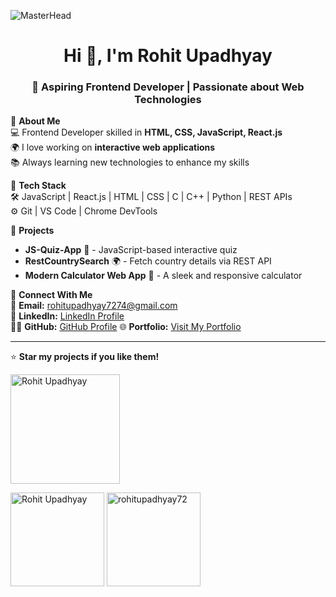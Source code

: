 ![MasterHead](https://greymatter.com/wp-content/uploads/2021/12/ezgif.com-optimize.gif)
<h1 align="center">Hi 👋, I'm Rohit Upadhyay </h1>
<h3 align="center">🚀 Aspiring Frontend Developer | Passionate about Web Technologies</h3>
 
 

🔹 **About Me**  
💻 Frontend Developer skilled in **HTML, CSS, JavaScript, React.js**  
🌍 I love working on **interactive web applications**  
📚 Always learning new technologies to enhance my skills  

🔹 **Tech Stack**  
🛠️ JavaScript | React.js | HTML | CSS | C | C++ | Python | REST APIs  
⚙️ Git | VS Code | Chrome DevTools  

🔹 **Projects**  
- **JS-Quiz-App** 🎯 - JavaScript-based interactive quiz  
- **RestCountrySearch** 🌍 - Fetch country details via REST API  
- **Modern Calculator Web App** 🧮 - A sleek and responsive calculator  

🔹 **Connect With Me**  
📧 **Email:** <a href="mailto:rohitupadhyay7274@gmail.com" target="_blank">rohitupadhyay7274@gmail.com</a>  
💼 **LinkedIn:** <a href="https://www.linkedin.com/in/rohit-upadhyay-6582062a1/" target="_blank">LinkedIn Profile</a>  
👨‍💻 **GitHub:** <a href="https://github.com/rohitupadhyay72" target="_blank">GitHub Profile</a>
🌐 **Portfolio:** <a href="https://rohitupadhyay72.github.io/my-portfolio-website/" target="_blank">Visit My Portfolio</a>

---
⭐ **Star my projects if you like them!**  
<p align="left"> <img width="175" src="https://komarev.com/ghpvc/?username=rohitupadhyay72&label=Profile%20views&color=0e75b6&style=flat" alt="Rohit Upadhyay" /> </p>
<img height="150" align="center" src="https://github-readme-stats.vercel.app/api/top-langs?username=rohitupadhyay72&show_icons=true&locale=en&layout=compact" alt="Rohit Upadhyay" />
  
<img height="150" align="center" src="https://github-readme-stats.vercel.app/api?username=rohitupadhyay72&show_icons=true&theme=radical" alt="rohitupadhyay72" />




